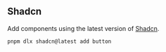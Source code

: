 ## Shadcn

Add components using the latest version of [Shadcn](https://ui.shadcn.com/).

```bash
pnpm dlx shadcn@latest add button
```
